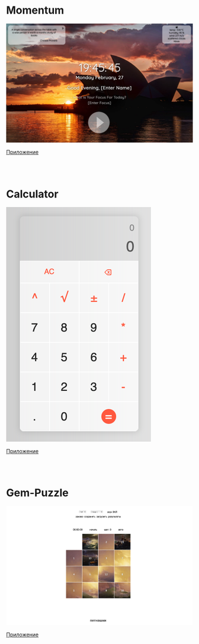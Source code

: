# Momentum

![img](./README_FILES/mmntm.png)

[Приложение](https://addamsv.github.io/rsschooll/momentum/)


<br><br>

# Calculator

![img](./README_FILES/clcltr.png)

[Приложение](https://addamsv.github.io/calculator/)


<br><br>

# Gem-Puzzle

![img](./README_FILES/puzzle.png)

[Приложение](https://addamsv.github.io/rsschooll/gem-puzzle/)

